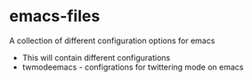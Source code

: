 emacs-files
========

A collection of different configuration options for emacs

* This will contain different configurations 
* twmodeemacs - configrations for twittering mode on emacs
